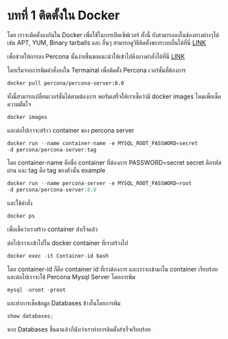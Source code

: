 # บทที่ 1 ติดตั้งใน Docker

โดย เราจะติดตั้งลงกันใน Docker เพื่อใช้ในการเปิดเซิฟเวอร์ ทั้งนี้ ยังสามารถลงในช่องทางต่างๆได้เช่น APT, YUM, Binary tarballs และ อื่นๆ สามารถดูวิธีติดตั้งของระบบอื่นได้ที่นี่ [LINK](https://docs.percona.com/percona-server/8.0/quickstart-overview.html?_gl=1*17nk6ok*_gcl_au*NTM3NDg1MDAwLjE2ODg5NjI0NDI.)

 เพื่อช่วยให้การลง Percona นั้นง่ายขึ้นขอแนะนำให้เข้าไปดึงบางคำสั่งได้ที่นี่ [LINK](https://registry.hub.docker.com/r/percona/percona-server)

โดยเริ่มจากการพิมคำสั่งลงใน Termainal เพื่อติดตั้ง Percona เวอร์ชั่นที่ต้องการ

``````markdown
docker pull percona/percona-server:8.0
``````

ทั้งนี้สามารถเปลี่ยนเวอร์ชั่นได้ตามต้องการ 
พอรันเสร็จให้เราเช็คว่ามี docker images ไหมเพื่อเช็คความมั่นใจ
```rust
docker images
```
และต่อไปเราจะสร้าว container ของ percona server

```rust
docker run --name container-name -e MYSQL_ROOT_PASSWORD=secret 
-d percona/percona-server:tag
```

โดย container-name คือชื่อ container ที่ต้องการ PASSWORD=secret secret คือรหัสผ่าน และ tag คือ tag ของตัวนั้น
example

```rust
docker run --name percona-server -e MYSQL_ROOT_PASSWORD=root 
-d percona/percona-server:8.0
```

และใช้คำสั่ง 
```rust
docker ps
```

เพื่อเช็คว่าเราสร้าง container สำเร็จแล้ว

ต่อไปเราจะเข้าไปใน docker container ที่เราสร้างไป
```rust
docker exec -it Container-id bash
```
โดย container-id ก็คือ container id ที่เราต้องการ 
และเราจะเข้ามาใน container เรียบร้อย
และต่อไปเราจะใช้ Percona Mysql Server โดยการพิม

```rust
mysql -uroot -proot
```

และทำการเช็คข้อมูล Databases ข้างในโดยการพิม

```rust
show databases;
```

หาก Databases ขึ้นมาแล้วก็นับว่าเราทำการติดตั้งสำเร็จเรียบร้อย